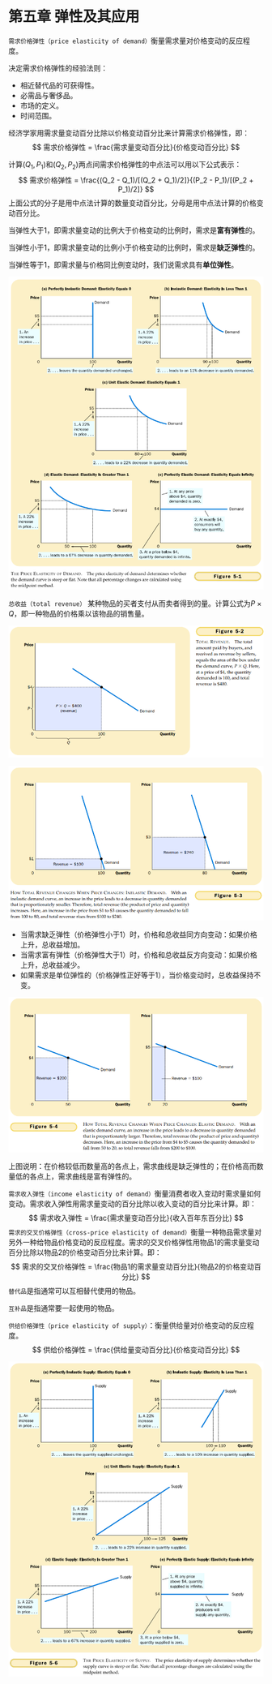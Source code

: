 # 第五章 弹性及其应用



`需求价格弹性（price elasticity of demand）`衡量需求量对价格变动的反应程度。

决定需求价格弹性的经验法则：

- 相近替代品的可获得性。
- 必需品与奢侈品。
- 市场的定义。
- 时间范围。

经济学家用需求量变动百分比除以价格变动百分比来计算需求价格弹性，即：
$$
需求价格弹性 = \frac{需求量变动百分比}{价格变动百分比}
$$

计算$(Q_1, P_1)$和$(Q_2, P_2)$两点间需求价格弹性的中点法可以用以下公式表示：
$$
需求价格弹性 = \frac{(Q_2 - Q_1)/[(Q_2 + Q_1)/2]}{(P_2 - P_1)/[(P_2 + P_1)/2]}
$$
上面公式的分子是用中点法计算的数量变动百分比，分母是用中点法计算的价格变动百分比。

当弹性大于1，即需求量变动的比例大于价格变动的比例时，需求是**富有弹性**的。

当弹性小于1，即需求量变动的比例小于价格变动的比例时，需求是**缺乏弹性**的。

当弹性等于1，即需求量与价格同比例变动时，我们说需求具有**单位弹性**。

![5_1](res/5_1.png)

`总收益（total revenue）` 某种物品的买者支付从而卖者得到的量。计算公式为$P \times Q$，即一种物品的价格乘以该物品的销售量。

![5_2](res/5_2.png)

![5_3](res/5_3.png)

- 当需求缺乏弹性（价格弹性小于1）时，价格和总收益同方向变动：如果价格上升，总收益增加。
- 当需求富有弹性（价格弹性大于1）时，价格和总收益反方向变动：如果价格上升，总收益减少。
- 如果需求是单位弹性的（价格弹性正好等于1），当价格变动时，总收益保持不变。

![5_4](res/5_4.png)

上图说明：在价格较低而数量高的各点上，需求曲线是缺乏弹性的；在价格高而数量低的各点上，需求曲线是富有弹性的。

`需求收入弹性（income elasticity of demand）`衡量消费者收入变动时需求量如何变动。需求收入弹性用需求量变动的百分比除以收入变动的百分比来计算。即：
$$
需求收入弹性 = \frac{需求量变动百分比}{收入百年东百分比}
$$
`需求的交叉价格弹性（cross-price elasticity of demand）`衡量一种物品需求量对另外一种给物品价格变动的反应程度。需求的交叉价格弹性用物品1的需求量变动百分比除以物品2的价格变动百分比来计算。即：
$$
需求的交叉价格弹性 = \frac{物品1的需求量变动百分比}{物品2的价格变动百分比}
$$
`替代品`是指通常可以互相替代使用的物品。

`互补品`是指通常要一起使用的物品。

`供给价格弹性（price elasticity of supply）`：衡量供给量对价格变动的反应程度。
$$
供给价格弹性 = \frac{供给量变动百分比}{价格变动百分比}
$$

![5_6](res/5_6.png)

